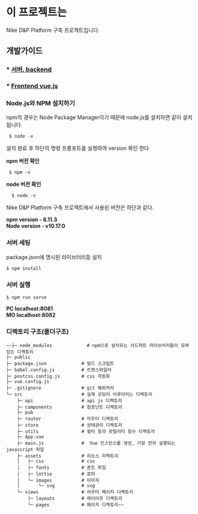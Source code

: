 # 이 프로젝트는

Nike D&P Platform 구축 프로젝트입니다.


## 개발가이드

### * [서버, backend](./mdFile/backend.md)
### * [Frontend vue.js](./frontend/nike_vuejs_%EA%B0%9C%EB%B0%9C%EA%B0%80%EC%9D%B4%EB%93%9C.md)

### Node.js와 NPM 설치하기
npm의 경우는 Node Package Manager이기 때문에 node.js를 설치하면 같이 설치됩니다.

     $ node -v

설치 완료 후 하단의 명령 프롬포트를 실행하여 version 확인 한다  

**npm 버전 확인**

     $ npm -v
     
**node 버전 확인**
     
      $ node -v
          
 Nike D&P Platform 구축 프로젝트에서 사용된 버전은 하단과 같다.  
 
 **npm version - 6.11.3**  
 **Node version - v10.17.0**  
 
### 서버 세팅
package.json에 명시된 라이브러리등 설치

    $ npm install

### 서버 실행

    $ npm run serve

**PC localhost:8081**  
**MO localhost:8082**


### 디렉토리 구조(폴더구조)

    ~~├─ node_modules             # npm으로 설치되는 서드파트 라이브러리들이 모여 있는 디렉토리
    ├─ public                  
    ├─ package.json             # 빌드 스크립트 
    ├─ babel.config.js          # 트랜스파일러
    ├─ postcss.config.js        # css 자동화
    ├─ vue.config.js
    ├─ .gitignore               # git 예외처리 
    └─ src                      # 실제 코딩이 이루어지는 디렉토리
        ├─ api                  # api js 디렉토리
        ├─ components           # 컴포넌트 디렉토리
        ├─ pub
        ├─ router               # 라우터 디렉토리
        ├─ store                # 상태관리 디렉토리
        ├─ utils                # 필터 등의 유틸리티 함수 디렉토리
        ├─ App.vue
        ├─ main.js              #  Vue 인스턴스를 생성, 가장 먼저 실행되는 javascript 파일
        ├─ assets               # 리소스 리렉토리
        │   ├─ css              # css
        │   ├─ fonts            # 폰트 파일
        │   ├─ lottie           # 로띠
        │   └─ images           # 이미지
        │       └─ svg          # svg
        └─ views                # 라우터 페이지 디렉토리
            ├─ layouts          # 레이아웃 디렉토리
            └─ pages            # 페이지 디렉토리~~
